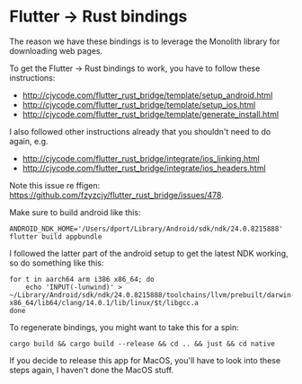 # Flutter -> Rust bindings
The reason we have these bindings is to leverage the Monolith library for downloading web pages.

To get the Flutter -> Rust bindings to work, you have to follow these instructions:
- http://cjycode.com/flutter_rust_bridge/template/setup_android.html
- http://cjycode.com/flutter_rust_bridge/template/setup_ios.html
- http://cjycode.com/flutter_rust_bridge/template/generate_install.html

I also followed other instructions already that you shouldn't need to do again, e.g.
- http://cjycode.com/flutter_rust_bridge/integrate/ios_linking.html
- http://cjycode.com/flutter_rust_bridge/integrate/ios_headers.html

Note this issue re ffigen: https://github.com/fzyzcjy/flutter_rust_bridge/issues/478.

Make sure to build android like this:
```
ANDROID_NDK_HOME='/Users/dport/Library/Android/sdk/ndk/24.0.8215888' flutter build appbundle
```

I followed the latter part of the android setup to get the latest NDK working, so do something like this:
```
for t in aarch64 arm i386 x86_64; do
    echo 'INPUT(-lunwind)' > ~/Library/Android/sdk/ndk/24.0.8215888/toolchains/llvm/prebuilt/darwin-x86_64/lib64/clang/14.0.1/lib/linux/$t/libgcc.a
done
```

To regenerate bindings, you might want to take this for a spin:
```
cargo build && cargo build --release && cd .. && just && cd native
```

If you decide to release this app for MacOS, you'll have to look into these steps again, I haven't done the MacOS stuff.